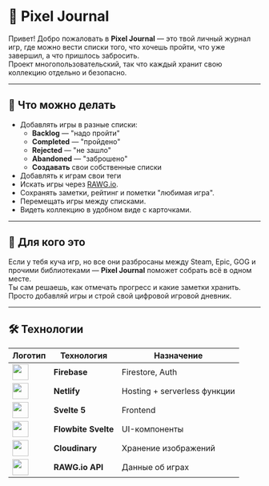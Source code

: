 # 👾 Pixel Journal

Привет! Добро пожаловать в **Pixel Journal** — это твой личный журнал игр, где можно вести списки того, что хочешь пройти, что уже завершил, а что пришлось забросить.  
Проект многопользовательский, так что каждый хранит свою коллекцию отдельно и безопасно.

---

## 🔎 Что можно делать

- Добавлять игры в разные списки:
    - **Backlog** — "надо пройти"
    - **Completed** — "пройдено"
    - **Rejected** — "не зашло"
    - **Abandoned** — "заброшено"
    - **Создавать** свои собственные списки
- Добавлять к играм свои теги
- Искать игры через [RAWG.io](https://rawg.io/apidocs).
- Сохранять заметки, рейтинг и пометки "любимая игра".
- Перемещать игры между списками.
- Видеть коллекцию в удобном виде с карточками.


---

## 🚀 Для кого это

Если у тебя куча игр, но все они разбросаны между Steam, Epic, GOG и прочими библиотеками — **Pixel Journal** поможет собрать всё в одном месте.  
Ты сам решаешь, как отмечать прогресс и какие заметки хранить.  
Просто добавляй игры и строй свой цифровой игровой дневник.


---

## 🛠️ Технологии

| Логотип                                                                                                              | Технология | Назначение |
|----------------------------------------------------------------------------------------------------------------------|------------|------------|
| <img src="https://firebase.google.com/downloads/brand-guidelines/PNG/logo-logomark.png" width="32"/>                 | **Firebase** | Firestore, Auth |
| <img src="https://www.netlify.com/v3/img/components/logomark.png" width="32"/>                                       | **Netlify** | Hosting + serverless функции |
| <img src="https://upload.wikimedia.org/wikipedia/commons/1/1b/Svelte_Logo.svg" width="32"/>                          | **Svelte 5** | Frontend |
| <img src="https://flowbite.s3.amazonaws.com/logo.svg" width="32"/>                                                   | **Flowbite Svelte** | UI-компоненты |
| <img src="https://appexchange.salesforce.com/image_host/2b53bb52-3256-4cdb-860b-cbe896427aeb.png" width="32"/>       | **Cloudinary** | Хранение изображений |
| <img src="https://encrypted-tbn0.gstatic.com/images?q=tbn:ANd9GcTxTh0EandqP7vocgsiIwSh8_s0cY7SHMlC8g&s" width="32"/> | **RAWG.io API** | Данные об играх |


